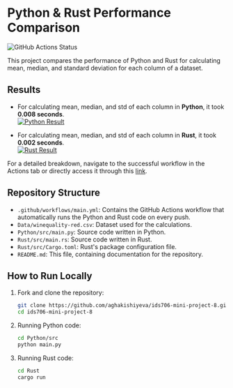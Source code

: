 # Python & Rust Performance Comparison

![GitHub Actions Status](https://github.com/aghakishiyeva/ids706-mini-project-8/workflows/main/badge.svg)

This project compares the performance of Python and Rust for calculating mean, median, and standard deviation for each column of a dataset.

## Results

- For calculating mean, median, and std of each column in **Python**, it took **0.008 seconds**. <br>
  [![Python Result](https://github.com/aghakishiyeva/ids706-mini-project-8/assets/78721466/a4cb6120-d33f-4942-a515-5829bd61e88d)]()

- For calculating mean, median, and std of each column in **Rust**, it took **0.002 seconds**. <br>
  [![Rust Result](https://github.com/aghakishiyeva/ids706-mini-project-8/assets/78721466/90ddd636-58b0-4c86-ae3e-851053ccf0d3)]()

For a detailed breakdown, navigate to the successful workflow in the Actions tab or directly access it through this [link](https://github.com/aghakishiyeva/ids706-mini-project-8/actions/runs/6609284941). 
  
## Repository Structure

- `.github/workflows/main.yml`: Contains the GitHub Actions workflow that automatically runs the Python and Rust code on every push.
- `Data/winequality-red.csv`: Dataset used for the calculations.
- `Python/src/main.py`: Source code written in Python.
- `Rust/src/main.rs`: Source code written in Rust.
- `Rust/src/Cargo.toml`: Rust's package configuration file.
- `README.md`: This file, containing documentation for the repository.

## How to Run Locally

1. Fork and clone the repository:
   ```bash
   git clone https://github.com/aghakishiyeva/ids706-mini-project-8.git
   cd ids706-mini-project-8
   ```

2. Running Python code:

   ```bash
   cd Python/src
   python main.py
   ```

3. Running Rust code:

   ```bash
   cd Rust
   cargo run
   ```

   

   
